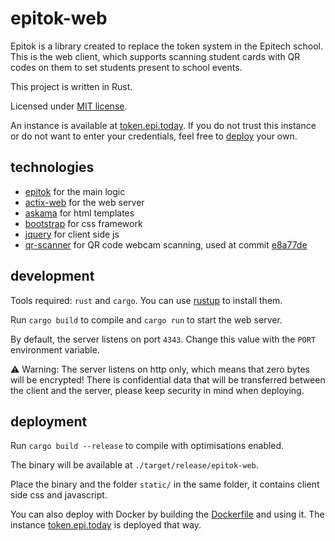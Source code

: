 # epitok-web

Epitok is a library created to replace the token system in the Epitech school.
This is the web client, which supports scanning student cards with QR codes on them to set students present to school events.

This project is written in Rust.

Licensed under [MIT license](license.txt).

An instance is available at [token.epi.today](https://token.epi.today). If you do not trust this instance or do not want to enter your credentials, feel free to [deploy](#deployment) your own.

## technologies

* [epitok](https://github.com/x4m3/epitok) for the main logic
* [actix-web](https://actix.rs) for the web server
* [askama](https://github.com/djc/askama) for html templates
* [bootstrap](https://getbootstrap.com) for css framework
* [jquery](https://jquery.com) for client side js
* [qr-scanner](https://github.com/nimiq/qr-scanner) for QR code webcam scanning, used at commit [e8a77de](https://github.com/nimiq/qr-scanner/tree/e8a77de)

## development

Tools required: `rust` and `cargo`. You can use [rustup](https://rustup.rs) to install them.

Run `cargo build` to compile and `cargo run` to start the web server.

By default, the server listens on port `4343`. Change this value with the `PORT` environment variable.

⚠️ Warning: The server listens on http only, which means that zero bytes will be encrypted!
There is confidential data that will be transferred between the client and the server, please keep security in mind when deploying.

## deployment

Run `cargo build --release` to compile with optimisations enabled.

The binary will be available at `./target/release/epitok-web`.

Place the binary and the folder `static/` in the same folder, it contains client side css and javascript.

You can also deploy with Docker by building the [Dockerfile](Dockerfile) and using it. The instance [token.epi.today](https://token.epi.today) is deployed that way.